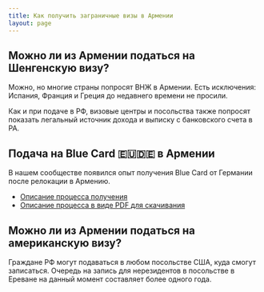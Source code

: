```yaml
---
title: Как получить заграничные визы в Армении
layout: page
---
```


## Можно ли из Армении податься на Шенгенскую визу?

Можно, но многие страны попросят ВНЖ в Армении. Есть исключения: Испания, Франция и Греция до недавнего времени
не просили.

Как и при подаче в РФ, визовые центры и посольства также попросят показать легальный источник дохода и выписку с
банковского счета в РА.

## Подача на Blue Card 🇪🇺🇩🇪 в Армении

В нашем сообществе появился опыт получения Blue Card от Германии после релокации в Армению.

- [Описание процесса получения](https://am-banking-and-immigration.notion.site/am-banking-and-immigration/EU-Blue-Card-6451c46ca27a41479c81cced626d6b02)
- [Описание процесса в виде PDF для скачивания](/files/german-blue-card.pdf)

## Можно ли из Армении податься на американскую визу?

Граждане РФ могут подаваться в любом посольстве США, куда смогут записаться. Очередь на запись для нерезидентов в
посольстве в Ереване на данный момент составляет более одного года.